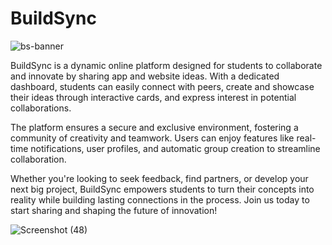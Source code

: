 # BuildSync

![bs-banner](https://github.com/user-attachments/assets/6f3576f9-adc4-498e-a6b5-0c3a4fe42cdf)

BuildSync is a dynamic online platform designed for students to collaborate and innovate by sharing app and website ideas. With a dedicated dashboard, students can easily connect with peers, create and showcase their ideas through interactive cards, and express interest in potential collaborations.  

The platform ensures a secure and exclusive environment, fostering a community of creativity and teamwork. Users can enjoy features like real-time notifications, user profiles, and automatic group creation to streamline collaboration.  

Whether you're looking to seek feedback, find partners, or develop your next big project, BuildSync empowers students to turn their concepts into reality while building lasting connections in the process. Join us today to start sharing and shaping the future of innovation!

![Screenshot (48)](https://github.com/user-attachments/assets/f91cae8b-3da7-47e5-be96-9f1308c2e506)
